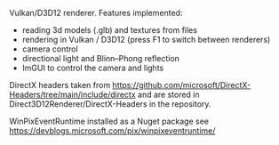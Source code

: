 Vulkan/D3D12 renderer.
Features implemented:
- reading 3d models (.glb) and textures from files
- rendering in Vulkan / D3D12 (press F1 to switch between renderers)
- camera control
- directional light and Blinn–Phong reflection
- ImGUI to control the camera and lights

DirectX headers taken from https://github.com/microsoft/DirectX-Headers/tree/main/include/directx
and are stored in Direct3D12Renderer/DirectX-Headers in the repository.

WinPixEventRuntime installed as a Nuget package
see https://devblogs.microsoft.com/pix/winpixeventruntime/
